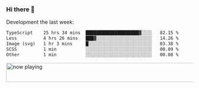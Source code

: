 ### Hi there 👋

Development the last week:
<!--START_SECTION:waka-->

```txt
TypeScript    25 hrs 34 mins  ████████████████████▓░░░░   82.15 %
Less          4 hrs 26 mins   ███▓░░░░░░░░░░░░░░░░░░░░░   14.26 %
Image (svg)   1 hr 3 mins     █░░░░░░░░░░░░░░░░░░░░░░░░   03.38 %
SCSS          1 min           ░░░░░░░░░░░░░░░░░░░░░░░░░   00.09 %
Other         1 min           ░░░░░░░░░░░░░░░░░░░░░░░░░   00.08 %
```

<!--END_SECTION:waka-->

<!--
**JASONPANGGO/jasonpanggo** is a ✨ _special_ ✨ repository because its `README.md` (this file) appears on your GitHub profile.

Here are some ideas to get you started:

- 🔭 I’m currently working on ...
- 🌱 I’m currently learning ...
- 👯 I’m looking to collaborate on ...
- 🤔 I’m looking for help with ...
- 💬 Ask me about ...
- 📫 How to reach me: ...
- 😄 Pronouns: ...
- ⚡ Fun fact: ...
-->

<a href="https://volt.fm/user/q8yd9e79csfr57rt" target="_blank"><img src="https://spotify-badge-egoist.vercel.app/api/now-playing" width="540" height="52" alt="now playing"></a>
